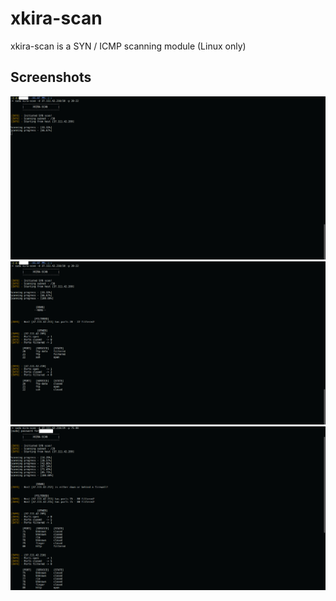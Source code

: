 # xkira-scan
xkira-scan is a SYN / ICMP scanning module (Linux only)

## Screenshots
![alt text](https://github.com/jissatsu/xkira-scan/blob/master/screenshots/pct1.png)
![alt text](https://github.com/jissatsu/xkira-scan/blob/master/screenshots/pct2.png)
![alt text](https://github.com/jissatsu/xkira-scan/blob/master/screenshots/pct3.png)
